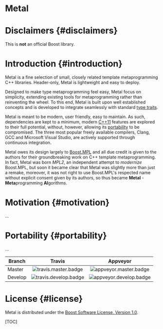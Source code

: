 # Metal

# Disclaimers {#disclaimers}

This is **not** an official Boost library.

# Introduction {#introduction}

Metal is a fine selection of small, closely related template metaprogramming 
C++ libraries. Header-only, Metal is lightweight and easy to deploy.

Designed to make type metaprogramming feel easy, Metal focus on simplicity, 
extending existing tools for metaprogramming rather than reinventing the wheel. 
To this end, Metal is built upon well established concepts and is developed to 
integrate seamlessly with standard [type traits]. 

Metal is meant to be modern, user friendly, easy to maintain. As 
such, dependencies are kept to a minimum, modern [C++11] features are explored 
to their full potential, without, however, allowing its 
[portability](#portability) to be compromised. The three most popular freely 
available compilers, Clang, GCC and Microsoft Visual Studio, are actively 
supported through continuous integration.

Metal owes its design largely to [Boost.MPL] and all due credit is given to the 
authors for their groundbreaking work on C++ template metaprogramming. In fact, 
Metal was born *MPL2*, an independent attempt to *modernize* Boost.MPL, but 
soon it became clear that Metal was slightly more than just a remake, moreover, 
it was not right to use Boost.MPL's respected name without explicit consent 
given by its authors, so thus became **Metal** - <b>Meta</b>programming 
<b>Al</b>gorithms.

# Motivation {#motivation}

...


# Portability {#portability}

...

| Branch  | Travis                  | Appveyor                  |
| ------- |:-----------------------:|:-------------------------:|
| Master  | ![travis.master.badge]  | ![appveyor.master.badge]  |
| Develop | ![travis.develop.badge] | ![appveyor.develop.badge] |


# License {#license}

Metal is distributed under the 
[Boost Software License, Version 1.0][boost.license].

[TOC]

[C++11]:                    http://en.wikipedia.org/wiki/C%2B%2B11
[type traits]:              http://en.cppreference.com/w/cpp/header/type_traits


[Travis]:                   https://travis-ci.org/brunocodutra/metal
[travis.master.badge]:      https://travis-ci.org/brunocodutra/metal.svg?branch=master
[travis.develop.badge]:     https://travis-ci.org/brunocodutra/metal.svg?branch=develop

[Appveyor]:                 https://ci.appveyor.com/project/brunocodutra/metal
[appveyor.master.badge]:    https://ci.appveyor.com/api/projects/status/vvu3y6afl74tlbyi/branch/master?svg=true
[appveyor.develop.badge]:   https://ci.appveyor.com/api/projects/status/vvu3y6afl74tlbyi/branch/develop?svg=true

[boost.license]:            http://boost.org/LICENSE_1_0.txt
[boost.mpl]:                http://www.boost.org/doc/libs/1_58_0/libs/mpl/doc/